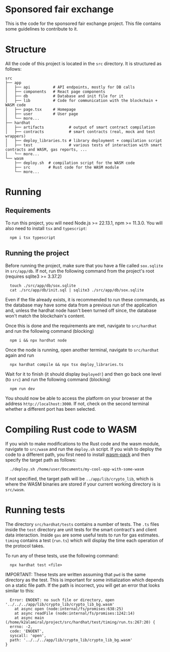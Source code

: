 # Sponsored fair exchange

This is the code for the sponsored fair exchange project.
This file contains some guidelines to contribute to it.

# Structure

All the code of this project is located in the `src` directory. It is structured as follows:

```
src
├── app
│   ├── api          # API endpoints, mostly for DB calls
│   ├── components   # React page components
│   ├── db           # Database and init file for it
│   ├── lib          # Code for communication with the blockchain + WASM code
│   ├── page.tsx     # Homepage
│   ├── user         # User page
│   └── more...
├── hardhat
│   ├── artifacts           # output of smart contract compilation
│   ├── contracts           # smart contracts (real, mock and test wrappers)
│   ├── deploy_libraries.ts # library deployment + compilation script
│   ├── test                # various tests of interaction with smart contracts and WASM, gas reports, ...
│   └── more...
└── wasm
    ├── deploy.sh  # compilation script for the WASM code
    ├── src        # Rust code for the WASM module
    └── more...

```

# Running

## Requirements

To run this project, you will need Node.js >= 22.13.1, npm >= 11.3.0. You will also need to install `tsx` and `typescript`:

```
  npm i tsx typescript
```

## Running the project

Before running the project, make sure that you have a file called `sox.sqlite` in `src/app/db`. If not,
run the following command from the project's root (requires sqlite3 >= 3.37.2)

```
  touch ./src/app/db/sox.sqlite
  cat ./src/app/db/init.sql | sqlite3 ./src/app/db/sox.sqlite
```

Even if the file already exists, it is recommended to run these commands, as the database may have some
data from a previous run of the application and, unless the hardhat node hasn't been turned off since,
the database won't match the blockchain's content.

Once this is done and the requirements are met, navigate to `src/hardhat` and run the following command 
(blocking)

```
  npm i && npx hardhat node
```

Once the node is running, open another terminal, navigate to `src/hardhat` again and run

```
  npx hardhat compile && npx tsx deploy_libraries.ts
```

Wait for it to finish (it should display `Deployed!`) and then go back one level (to `src`) and run the 
following command (blocking)

```
  npm run dev
```

You should now be able to access the platform on your browser at the address `http://localhost:3000`. If not,
check on the second terminal whether a different port has been selected.

# Compiling Rust code to WASM

If you wish to make modifications to the Rust code and the wasm module, navigate to `src/wasm` and run the 
`deploy.sh` script. If you wish to deploy the code to a different path, you first need to install [wasm-pack](https://developer.mozilla.org/en-US/docs/WebAssembly/Guides/Rust_to_Wasm) and then specify the target path as
follows:

```
  ./deploy.sh /home/user/Documents/my-cool-app-with-some-wasm
```

If not specified, the target path will be `../app/lib/crypto_lib`, which is where the WASM 
binaries are stored if your current working directory is is `src/wasm`.

# Running tests

The directory `src/hardhat/tests` contains a number of tests. The `.ts` files inside the `test` directory
are unit tests for the smart contract's and client data interaction. Inside `gas` are some useful tests
to run for gas estimates. `timing` contains a test (`run.ts`) which will display the time each operation
of the protocol takes.

To run any of these tests, use the following command:

```
  npx hardhat test <file>
```

IMPORTANT: These tests are written assuming that `pwd` is the same directory as the test. This is important
for some initialization which depends on a static file path. If the path is incorrect, you will get an error
that looks similar to this:

```
  Error: ENOENT: no such file or directory, open '../../../app/lib/crypto_lib/crypto_lib_bg.wasm'
    at async open (node:internal/fs/promises:638:25)
    at async readFile (node:internal/fs/promises:1242:14)
    at async main (/home/k2alamiral/project/src/hardhat/test/timing/run.ts:267:20) {
  errno: -2,
  code: 'ENOENT',
  syscall: 'open',
  path: '../../../app/lib/crypto_lib/crypto_lib_bg.wasm'
}

```

